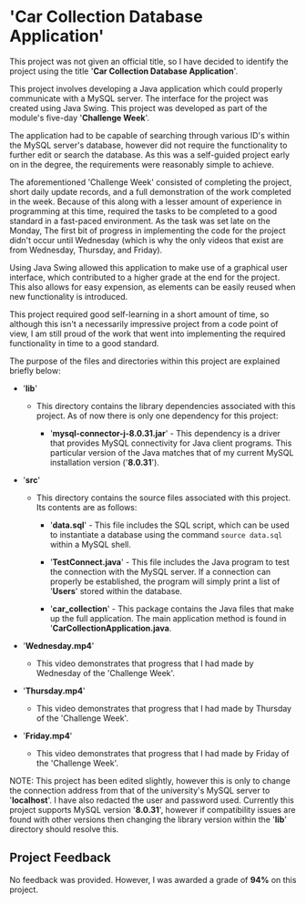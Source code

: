 # 'Car Collection Database Application'

This project was not given an official title, so I have decided to identify the project using the title '**Car Collection Database Application**'.

This project involves developing a Java  application which could properly communicate with a MySQL server. The interface for the project was created using Java Swing. This project was developed as part of the module's five-day '**Challenge Week**'.

The application had to be capable of searching through various ID's within the MySQL server's database, however did not require the functionality to further edit or search the database. As this was a self-guided project early on in the degree, the requirements were reasonably simple to achieve.

The aforementioned 'Challenge Week' consisted of completing the project, short daily update records, and a full demonstration of the work completed in the week. Because of this along with a lesser amount of experience in programming at this time, required the tasks to be completed to a good standard in a fast-paced environment. As the task was set late on the Monday, The first bit of progress in implementing the code for the project didn't occur until Wednesday (which is why the only videos that exist are from Wednesday, Thursday, and Friday).

Using Java Swing allowed this application to make use of a graphical user interface, which contributed to a higher grade at the end for the project. This also allows for easy expension, as elements can be easily reused when new functionality is introduced.

This project required good self-learning in a short amount of time, so although this isn't a necessarily impressive project from a code point of view, I am still proud of the work that went into implementing the required functionality in time to a good standard.

The purpose of the files and directories within this project are explained briefly below:

- '**lib**'

  - This directory contains the library dependencies associated with this project. As of now there is only one dependency for this project:

    - '**mysql-connector-j-8.0.31.jar**' - This dependency is a driver that provides MySQL connectivity for Java client programs. This particular version of the Java matches that of my current MySQL installation version ('**8.0.31**').

- '**src**'

  - This directory contains the source files associated with this project. Its contents are as follows:

    - '**data.sql**' - This file includes the SQL script, which can be used to instantiate a database using the command `source data.sql` within a MySQL shell.

    - '**TestConnect.java**' - This file includes the Java program to test the connection with the MySQL server. If a connection can properly be established, the program will simply print a list of '**Users**' stored within the database.

    - '**car_collection**' - This package contains the Java files that make up the full application. The main application method is found in '**CarCollectionApplication.java**.
	
- '**Wednesday.mp4**'

  - This video demonstrates that progress that I had made by Wednesday of the 'Challenge Week'.
  
- '**Thursday.mp4**'

  - This video demonstrates that progress that I had made by Thursday of the 'Challenge Week'.
  
- '**Friday.mp4**'

  - This video demonstrates that progress that I had made by Friday of the 'Challenge Week'.
	
NOTE: This project has been edited slightly, however this is only to change the connection address from that of the university's MySQL server to '**localhost**'. I have also redacted the user and password used. Currently this project supports MySQL version '**8.0.31**', however if compatibility issues are found with other versions then changing the library version within the '**lib**' directory should resolve this.

## Project Feedback

No feedback was provided. However, I was awarded a grade of **94%** on this project.
